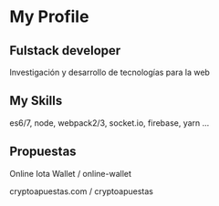 # My Profile
## Fulstack developer

Investigación y desarrollo de tecnologías para la web

## My Skills

es6/7, node, webpack2/3, socket.io, firebase, yarn ...

## Propuestas 

Online Iota Wallet / online-wallet

cryptoapuestas.com / cryptoapuestas